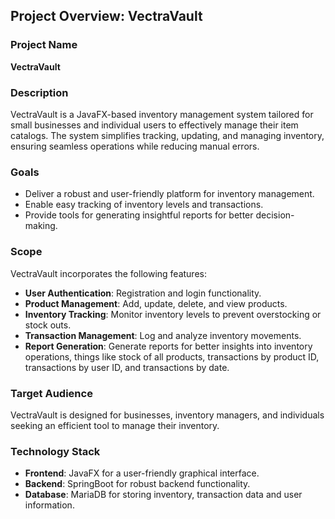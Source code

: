## Project Overview: VectraVault

### Project Name
**VectraVault**

### Description
VectraVault is a JavaFX-based inventory management system tailored for small businesses and individual users to effectively manage their item catalogs. The system simplifies tracking, updating, and managing inventory, ensuring seamless operations while reducing manual errors.

### Goals
- Deliver a robust and user-friendly platform for inventory management.
- Enable easy tracking of inventory levels and transactions.
- Provide tools for generating insightful reports for better decision-making.

### Scope
VectraVault incorporates the following features:
- **User Authentication**: Registration and login functionality.
- **Product Management**: Add, update, delete, and view products.
- **Inventory Tracking**: Monitor inventory levels to prevent overstocking or stock outs.
- **Transaction Management**: Log and analyze inventory movements.
- **Report Generation**: Generate reports for better insights into inventory operations, things like stock of all products, transactions by product ID, transactions by user ID, and transactions by date.

### Target Audience
VectraVault is designed for businesses, inventory managers, and individuals seeking an efficient tool to manage their inventory.

### Technology Stack
- **Frontend**: JavaFX for a user-friendly graphical interface.
- **Backend**: SpringBoot for robust backend functionality.
- **Database**: MariaDB for storing inventory, transaction data and user information.